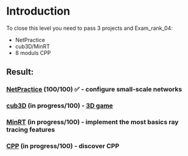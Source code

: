 # Introduction
To close this level you need to pass 3 projects and Exam_rank_04:
* NetPractice
* cub3D/MinRT
* 8 moduls CPP

## Result:
### [NetPractice](./NetPractice) (100/100) ✅ - configure small-scale networks
### [cub3D](./cub3D) (in progress/100) - [3D game](http://users.atw.hu/wolf3d/)
### [MinRT](./MinRT) (in progress/100) - implement the most basics ray tracing features
### [CPP](./cpp) (in progress/100) - discover CPP
